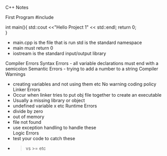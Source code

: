 C++ Notes 

First Program
#include <iostream>

int main(){
    std::cout <<"Hello Project 1" << std::endl;
    return 0;    
}

- main.cpp is the file that is run std is the standard namespace 
- main must return 0 
- iostream is the standard input/output library 

Compiler Errors 
    Syntax Errors
    - all variable declarations must end with a semicolon
    Semantic Errors 
    - trying to add a number to a string 
Compiler Warnings
- creating variables and not using them etc 
No warning coding policy
Linker Errors 
- Occur when linker tries to put obj file together to create an executable 
- Usually a missing library or object 
- undefined variable x etc 
Runtime Errors
- divide by zero
- out of memory
- file not found  
- use exception handling to handle these  
Logic Errors 
- test your code to catch these 
- > vs >= etc 





